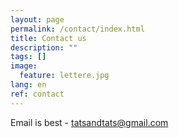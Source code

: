 ```yaml
---
layout: page
permalink: /contact/index.html
title: Contact us
description: ""
tags: []
image:
  feature: lettere.jpg
lang: en
ref: contact
---
```


Email is best - tatsandtats@gmail.com
